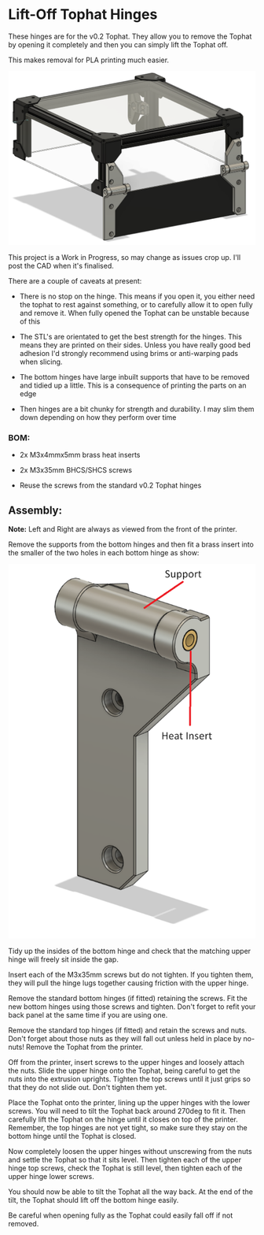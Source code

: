 # Lift-Off Tophat Hinges

These hinges are for the v0.2 Tophat. They allow you to remove the Tophat by opening it completely and then you can simply lift the Tophat off.

This makes removal for PLA printing much easier.

![](images/back.png)

This project is a Work in Progress, so may change as issues crop up. I'll post the CAD when it's finalised.

There are a couple of caveats at present:

- There is no stop on the hinge. This means if you open it, you either need the tophat to rest against something, or to carefully allow it to open fully and remove it. When fully opened the Tophat can be unstable because of this

- The STL's are orientated to get the best strength for the hinges. This means they are printed on their sides. Unless you have really good bed adhesion I'd strongly recommend using brims or anti-warping pads when slicing.

- The bottom hinges have large inbuilt supports that have to be removed and tidied up a little. This is a consequence of printing the parts on an edge

- Then hinges are a bit chunky for strength and durability. I may slim them down depending on how they perform over time

### BOM:

- 2x M3x4mmx5mm brass heat inserts

- 2x M3x35mm BHCS/SHCS screws

- Reuse the screws from the standard v0.2 Tophat hinges

## Assembly:

**Note:** Left and Right are always as viewed from the front of the printer.

Remove the supports from the bottom hinges and then fit a brass insert into the smaller of the two holes in each bottom hinge as show:

![](images/bottom.png)

Tidy up the insides of the bottom hinge and check that the matching upper hinge will freely sit inside the gap.

Insert each of the M3x35mm screws but do not tighten. If you tighten them, they will pull the hinge lugs together causing friction with the upper hinge.

Remove the standard bottom hinges (if fitted) retaining the screws. Fit the new bottom hinges using those screws and tighten. Don't forget to refit your back panel at the same time if you are using one.

Remove the standard top hinges (if fitted) and retain the screws and nuts. Don't forget about those nuts as they will fall out unless held in place by no-nuts! Remove the Tophat from the printer.

Off from the printer, insert screws to the upper hinges and loosely attach the nuts. Slide the upper hinge onto the Tophat, being careful to get the nuts into the extrusion uprights. Tighten the top screws until it just grips so that they do not slide out. Don't tighten them yet.

Place the Tophat onto the printer, lining up the upper hinges with the lower screws. You will need to tilt the Tophat back around 270deg to fit it. Then carefully lift the Tophat on the hinge until it closes on top of the printer. Remember, the top hinges are not yet tight, so make sure they stay on the bottom hinge until the Tophat is closed.

Now completely loosen the upper hinges without unscrewing from the nuts and settle the Tophat so that it sits level. Then tighten each of the upper hinge top screws, check the Tophat is still level, then tighten each of the upper hinge lower screws.

You should now be able to tilt the Tophat all the way back. At the end of the tilt, the Tophat should lift off the bottom hinge easily.

Be careful when opening fully as the Tophat could easily fall off if not removed.
